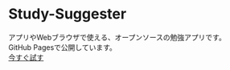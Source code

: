 # Study-Suggester
アプリやWebブラウザで使える、オープンソースの勉強アプリです。  
GitHub Pagesで公開しています。  
[今すぐ試す](http://study-suggester.cf)

